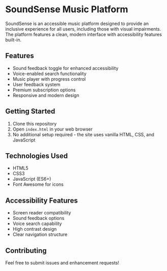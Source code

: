 # SoundSense Music Platform

SoundSense is an accessible music platform designed to provide an inclusive experience for all users, including those with visual impairments. The platform features a clean, modern interface with accessibility features built-in.

## Features

- Sound feedback toggle for enhanced accessibility
- Voice-enabled search functionality
- Music player with progress control
- User feedback system
- Premium subscription options
- Responsive and modern design

## Getting Started

1. Clone this repository
2. Open `index.html` in your web browser
3. No additional setup required - the site uses vanilla HTML, CSS, and JavaScript

## Technologies Used

- HTML5
- CSS3
- JavaScript (ES6+)
- Font Awesome for icons

## Accessibility Features

- Screen reader compatibility
- Sound feedback options
- Voice search capability
- High contrast design
- Clear navigation structure

## Contributing

Feel free to submit issues and enhancement requests!
